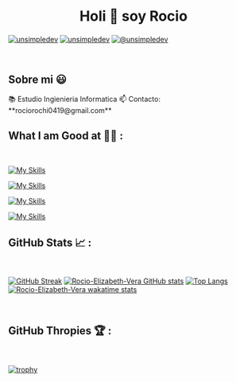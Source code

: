 <h1 align="center">Holi 👋 soy Rocio  </h1> 

<p align="left">
<a href="https://linkedin.com/in/unsimpledev" target="blank"><img align="center" src="https://img.shields.io/badge/LinkedIn-0077B5?style=for-the-badge&logo=linkedin&logoColor=white" alt="unsimpledev"/></a>
<a href="https://fb.com/unsimpledev" target="blank"><img align="center" src="https://img.shields.io/badge/Facebook-1877F2?style=for-the-badge&logo=facebook&logoColor=white" alt="unsimpledev"  /></a>
<a href = "mailto:unsimpledev@gmail.com" target="blank"><img align="center" src="https://img.shields.io/badge/Gmail-D14836?style=for-the-badge&logo=gmail&logoColor=white" alt="@unsimpledev"  /></a>
  </p>
<br>
<h2>Sobre mi 😃</h2>

<p align="left">
📚 Estudio Ingienieria Informatica
📫 Contacto: **rociorochi0419@gmail.com**
<br>

## What I am Good at 🧑‍💻 :

<br>

[![My Skills](https://skillicons.dev/icons?i=express,prisma&perline=2)](https://skillicons.dev)
<br>

[![My Skills](https://skillicons.dev/icons?i=c,cpp,py&perline=3)](https://skillicons.dev)
<br>

[![My Skills](https://skillicons.dev/icons?i=js,css,html&perline=3)](https://skillicons.dev)
<br>

[![My Skills](https://skillicons.dev/icons?i=docker,regex,git,vim&perline=4)](https://skillicons.dev)
<br>


## GitHub Stats 📈 :

<br>

[![GitHub Streak](https://github-readme-streak-stats.herokuapp.com?user=AnushkaWijegoonawardana97&theme=algolia&date_format=M%20j%5B%2C%20Y%5D)](https://git.io/streak-stats) [![Rocio-Elizabeth-Vera GitHub stats](https://github-readme-stats.vercel.app/api?username=Rocio-Elizabeth-Vera&theme=algolia)](https://github.com/Rocio-Elizabeth-Vera/github-readme-stats) [![Top Langs](https://github-readme-stats.vercel.app/api/top-langs/?username=Rocio-Elizabeth-Vera&theme=algolia)](https://github.com/Rocio-Elizabeth-Vera/github-readme-stats) [![Rocio-Elizabeth-Vera wakatime stats](https://github-readme-stats.vercel.app/api/wakatime?username=WinterWolf97&theme=algolia)](https://github.com/WinterWolf97/github-readme-stats)

<br>

## GitHub Thropies 🏆 :

<br>

[![trophy](https://github-profile-trophy.vercel.app/?username=Rocio-Elizabeth-Vera)](https://github.com/Rocio-Elizabeth-Vera/github-profile-trophy)


